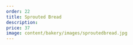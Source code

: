 ```yaml
---
order: 22
title: Sprouted Bread
description:
price: 37
image: content/bakery/images/sproutedbread.jpg
---
```

